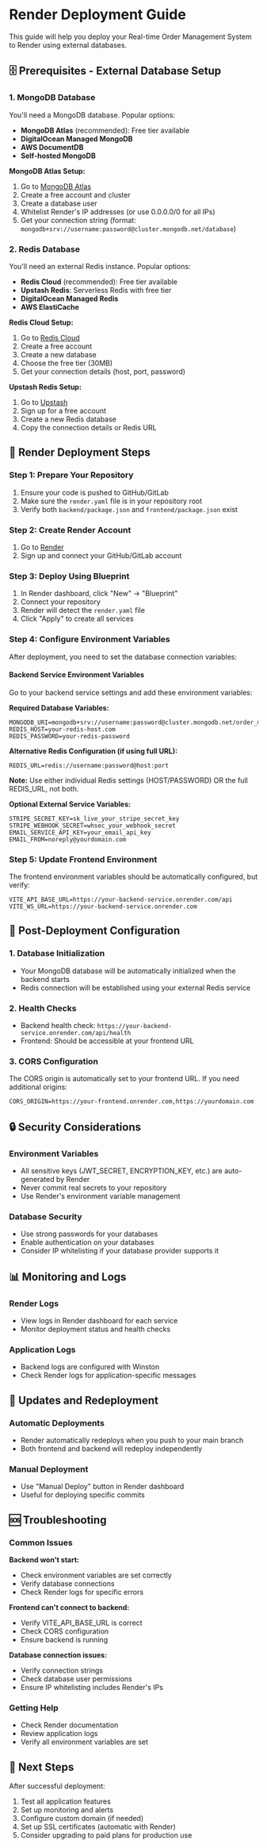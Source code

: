# Render Deployment Guide

This guide will help you deploy your Real-time Order Management System to Render using external databases.

## 🗄️ Prerequisites - External Database Setup

### 1. MongoDB Database
You'll need a MongoDB database. Popular options:
- **MongoDB Atlas** (recommended): Free tier available
- **DigitalOcean Managed MongoDB**
- **AWS DocumentDB**
- **Self-hosted MongoDB**

**MongoDB Atlas Setup:**
1. Go to [MongoDB Atlas](https://www.mongodb.com/atlas)
2. Create a free account and cluster
3. Create a database user
4. Whitelist Render's IP addresses (or use 0.0.0.0/0 for all IPs)
5. Get your connection string (format: `mongodb+srv://username:password@cluster.mongodb.net/database`)

### 2. Redis Database
You'll need an external Redis instance. Popular options:
- **Redis Cloud** (recommended): Free tier available
- **Upstash Redis**: Serverless Redis with free tier
- **DigitalOcean Managed Redis**
- **AWS ElastiCache**

**Redis Cloud Setup:**
1. Go to [Redis Cloud](https://redis.com/redis-enterprise-cloud/)
2. Create a free account
3. Create a new database
4. Choose the free tier (30MB)
5. Get your connection details (host, port, password)

**Upstash Redis Setup:**
1. Go to [Upstash](https://upstash.com/)
2. Sign up for a free account
3. Create a new Redis database
4. Copy the connection details or Redis URL

## 🚀 Render Deployment Steps

### Step 1: Prepare Your Repository
1. Ensure your code is pushed to GitHub/GitLab
2. Make sure the `render.yaml` file is in your repository root
3. Verify both `backend/package.json` and `frontend/package.json` exist

### Step 2: Create Render Account
1. Go to [Render](https://render.com)
2. Sign up and connect your GitHub/GitLab account

### Step 3: Deploy Using Blueprint
1. In Render dashboard, click "New" → "Blueprint"
2. Connect your repository
3. Render will detect the `render.yaml` file
4. Click "Apply" to create all services

### Step 4: Configure Environment Variables
After deployment, you need to set the database connection variables:

#### Backend Service Environment Variables
Go to your backend service settings and add these environment variables:

**Required Database Variables:**
```
MONGODB_URI=mongodb+srv://username:password@cluster.mongodb.net/order_management_db
REDIS_HOST=your-redis-host.com
REDIS_PASSWORD=your-redis-password
```

**Alternative Redis Configuration (if using full URL):**
```
REDIS_URL=redis://username:password@host:port
```

**Note:** Use either individual Redis settings (HOST/PASSWORD) OR the full REDIS_URL, not both.

**Optional External Service Variables:**
```
STRIPE_SECRET_KEY=sk_live_your_stripe_secret_key
STRIPE_WEBHOOK_SECRET=whsec_your_webhook_secret
EMAIL_SERVICE_API_KEY=your_email_api_key
EMAIL_FROM=noreply@yourdomain.com
```

### Step 5: Update Frontend Environment
The frontend environment variables should be automatically configured, but verify:

```
VITE_API_BASE_URL=https://your-backend-service.onrender.com/api
VITE_WS_URL=https://your-backend-service.onrender.com
```

## 🔧 Post-Deployment Configuration

### 1. Database Initialization
- Your MongoDB database will be automatically initialized when the backend starts
- Redis connection will be established using your external Redis service

### 2. Health Checks
- Backend health check: `https://your-backend-service.onrender.com/api/health`
- Frontend: Should be accessible at your frontend URL

### 3. CORS Configuration
The CORS origin is automatically set to your frontend URL. If you need additional origins:
```
CORS_ORIGIN=https://your-frontend.onrender.com,https://yourdomain.com
```

## 🔒 Security Considerations

### Environment Variables
- All sensitive keys (JWT_SECRET, ENCRYPTION_KEY, etc.) are auto-generated by Render
- Never commit real secrets to your repository
- Use Render's environment variable management

### Database Security
- Use strong passwords for your databases
- Enable authentication on your databases
- Consider IP whitelisting if your database provider supports it

## 📊 Monitoring and Logs

### Render Logs
- View logs in Render dashboard for each service
- Monitor deployment status and health checks

### Application Logs
- Backend logs are configured with Winston
- Check Render logs for application-specific messages

## 🔄 Updates and Redeployment

### Automatic Deployments
- Render automatically redeploys when you push to your main branch
- Both frontend and backend will redeploy independently

### Manual Deployment
- Use "Manual Deploy" button in Render dashboard
- Useful for deploying specific commits

## 🆘 Troubleshooting

### Common Issues

**Backend won't start:**
- Check environment variables are set correctly
- Verify database connections
- Check Render logs for specific errors

**Frontend can't connect to backend:**
- Verify VITE_API_BASE_URL is correct
- Check CORS configuration
- Ensure backend is running

**Database connection issues:**
- Verify connection strings
- Check database user permissions
- Ensure IP whitelisting includes Render's IPs

### Getting Help
- Check Render documentation
- Review application logs
- Verify all environment variables are set

## 📝 Next Steps

After successful deployment:
1. Test all application features
2. Set up monitoring and alerts
3. Configure custom domain (if needed)
4. Set up SSL certificates (automatic with Render)
5. Consider upgrading to paid plans for production use
